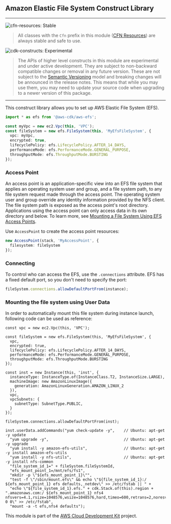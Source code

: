 ## Amazon Elastic File System Construct Library
<!--BEGIN STABILITY BANNER-->
---

![cfn-resources: Stable](https://img.shields.io/badge/cfn--resources-stable-success.svg?style=for-the-badge)

> All classes with the `Cfn` prefix in this module ([CFN Resources](https://docs.aws.amazon.com/cdk/latest/guide/constructs.html#constructs_lib)) are always stable and safe to use.

![cdk-constructs: Experimental](https://img.shields.io/badge/cdk--constructs-experimental-important.svg?style=for-the-badge)

> The APIs of higher level constructs in this module are experimental and under active development. They are subject to non-backward compatible changes or removal in any future version. These are not subject to the [Semantic Versioning](https://semver.org/) model and breaking changes will be announced in the release notes. This means that while you may use them, you may need to update your source code when upgrading to a newer version of this package.

---
<!--END STABILITY BANNER-->

This construct library allows you to set up AWS Elastic File System (EFS).

```ts
import * as efs from '@aws-cdk/aws-efs';

const myVpc = new ec2.Vpc(this, 'VPC');
const fileSystem = new efs.FileSystem(this, 'MyEfsFileSystem', {
  vpc: myVpc,
  encrypted: true,
  lifecyclePolicy: efs.LifecyclePolicy.AFTER_14_DAYS,
  performanceMode: efs.PerformanceMode.GENERAL_PURPOSE,
  throughputMode: efs.ThroughputMode.BURSTING
});
```

### Access Point

An access point is an application-specific view into an EFS file system that applies an operating system user and group, and a file system path, to any file system request made through the access point. The operating system user and group override any identity information provided by the NFS client. The file system path is exposed as the access point's root directory. Applications using the access point can only access data in its own directory and below. To learn more, see [Mounting a File System Using EFS Access Points](https://docs.aws.amazon.com/efs/latest/ug/efs-access-points.html).

Use `AccessPoint` to create the access point resources:

```ts
new AccessPoint(stack, 'MyAccessPoint', {
  filesystem: fileSystem
});

```


### Connecting

To control who can access the EFS, use the `.connections` attribute. EFS has
a fixed default port, so you don't need to specify the port:

```ts
fileSystem.connections.allowDefaultPortFrom(instance);
```
### Mounting the file system using User Data

In order to automatically mount this file system during instance launch, 
following code can be used as reference:
```
const vpc = new ec2.Vpc(this, 'VPC');

const fileSystem = new efs.FileSystem(this, 'MyEfsFileSystem', {
  vpc,
  encrypted: true,
  lifecyclePolicy: efs.LifecyclePolicy.AFTER_14_DAYS,
  performanceMode: efs.PerformanceMode.GENERAL_PURPOSE,
  throughputMode: efs.ThroughputMode.BURSTING
});

const inst = new Instance(this, 'inst', {
  instanceType: InstanceType.of(InstanceClass.T2, InstanceSize.LARGE),
  machineImage: new AmazonLinuxImage({
    generation: AmazonLinuxGeneration.AMAZON_LINUX_2
  }),
  vpc,
  vpcSubnets: {
    subnetType: SubnetType.PUBLIC,
  }
});

fileSystem.connections.allowDefaultPortFrom(inst);

inst.userData.addCommands("yum check-update -y",    // Ubuntu: apt-get -y update
  "yum upgrade -y",                                 // Ubuntu: apt-get -y upgrade
  "yum install -y amazon-efs-utils",                // Ubuntu: apt-get -y install amazon-efs-utils
  "yum install -y nfs-utils",                       // Ubuntu: apt-get -y install nfs-common
  "file_system_id_1=" + fileSystem.fileSystemId,
  "efs_mount_point_1=/mnt/efs/fs1",
  "mkdir -p \"${efs_mount_point_1}\"",
  "test -f \"/sbin/mount.efs\" && echo \"${file_system_id_1}:/ ${efs_mount_point_1} efs defaults,_netdev\" >> /etc/fstab || " +
  "echo \"${file_system_id_1}.efs." + cdk.Stack.of(this).region + ".amazonaws.com:/ ${efs_mount_point_1} nfs4 nfsvers=4.1,rsize=1048576,wsize=1048576,hard,timeo=600,retrans=2,noresvport,_netdev 0 0\" >> /etc/fstab",
  "mount -a -t efs,nfs4 defaults");
```

This module is part of the [AWS Cloud Development Kit](https://github.com/aws/aws-cdk) project.
